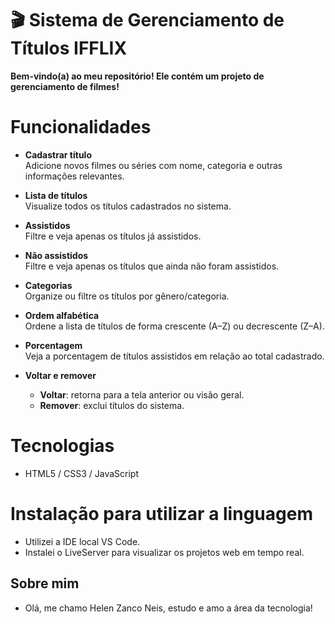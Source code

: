 # 🎬 Sistema de Gerenciamento de Títulos IFFLIX

**Bem-vindo(a) ao meu repositório! Ele contém um projeto de gerenciamento de filmes!**

# Funcionalidades
- **Cadastrar título**  
  Adicione novos filmes ou séries com nome, categoria e outras informações relevantes.

- **Lista de títulos**  
  Visualize todos os títulos cadastrados no sistema.

- **Assistidos**  
  Filtre e veja apenas os títulos já assistidos.

- **Não assistidos**  
  Filtre e veja apenas os títulos que ainda não foram assistidos.

- **Categorias**  
  Organize ou filtre os títulos por gênero/categoria.

- **Ordem alfabética**  
  Ordene a lista de títulos de forma crescente (A–Z) ou decrescente (Z–A).

- **Porcentagem**  
  Veja a porcentagem de títulos assistidos em relação ao total cadastrado.

- **Voltar e remover**  
  - **Voltar**: retorna para a tela anterior ou visão geral.  
  - **Remover**: exclui títulos do sistema.

# Tecnologias 
- HTML5 / CSS3 / JavaScript  

# Instalação para utilizar a linguagem
- Utilizei a IDE  local VS Code.
- Instalei o LiveServer para visualizar os projetos web em tempo real.

## Sobre mim
- Olá, me chamo Helen Zanco Neis, estudo e amo a área da tecnologia!

